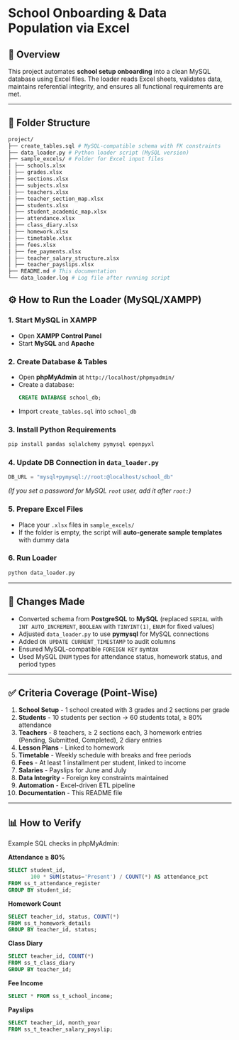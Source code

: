 # School Onboarding & Data Population via Excel

## 📌 Overview
This project automates **school setup onboarding** into a clean MySQL database using Excel files.
The loader reads Excel sheets, validates data, maintains referential integrity, and ensures all functional requirements are met.

---
## 📂 Folder Structure
```bash
project/
├── create_tables.sql # MySQL-compatible schema with FK constraints
├── data_loader.py # Python loader script (MySQL version)
├── sample_excels/ # Folder for Excel input files
│ ├── schools.xlsx
│ ├── grades.xlsx
│ ├── sections.xlsx
│ ├── subjects.xlsx
│ ├── teachers.xlsx
│ ├── teacher_section_map.xlsx
│ ├── students.xlsx
│ ├── student_academic_map.xlsx
│ ├── attendance.xlsx
│ ├── class_diary.xlsx
│ ├── homework.xlsx
│ ├── timetable.xlsx
│ ├── fees.xlsx
│ ├── fee_payments.xlsx
│ ├── teacher_salary_structure.xlsx
│ ├── teacher_payslips.xlsx
├── README.md # This documentation
└── data_loader.log # Log file after running script

```

## ⚙️ How to Run the Loader (MySQL/XAMPP)

### 1. Start MySQL in XAMPP
- Open **XAMPP Control Panel**
- Start **MySQL** and **Apache**

### 2. Create Database & Tables
- Open **phpMyAdmin** at `http://localhost/phpmyadmin/`
- Create a database:
  ```sql
  CREATE DATABASE school_db;
  ```
- Import `create_tables.sql` into `school_db`

### 3. Install Python Requirements
```bash
pip install pandas sqlalchemy pymysql openpyxl
```

### 4. Update DB Connection in `data_loader.py`
```python
DB_URL = "mysql+pymysql://root:@localhost/school_db"
```
*(If you set a password for MySQL `root` user, add it after `root:`)*

### 5. Prepare Excel Files
- Place your `.xlsx` files in `sample_excels/`
- If the folder is empty, the script will **auto-generate sample templates** with dummy data

### 6. Run Loader
```bash
python data_loader.py
```

---

## 🔄 Changes Made
- Converted schema from **PostgreSQL** to **MySQL** (replaced `SERIAL` with `INT AUTO_INCREMENT`, `BOOLEAN` with `TINYINT(1)`, `ENUM` for fixed values)
- Adjusted `data_loader.py` to use **pymysql** for MySQL connections
- Added `ON UPDATE CURRENT_TIMESTAMP` to audit columns
- Ensured MySQL-compatible `FOREIGN KEY` syntax
- Used MySQL `ENUM` types for attendance status, homework status, and period types

---

## ✅ Criteria Coverage (Point-Wise)

1. **School Setup** - 1 school created with 3 grades and 2 sections per grade  
2. **Students** - 10 students per section → 60 students total, ≥ 80% attendance  
3. **Teachers** - 8 teachers, ≥ 2 sections each, 3 homework entries (Pending, Submitted, Completed), 2 diary entries  
4. **Lesson Plans** - Linked to homework  
5. **Timetable** - Weekly schedule with breaks and free periods  
6. **Fees** - At least 1 installment per student, linked to income  
7. **Salaries** - Payslips for June and July  
8. **Data Integrity** - Foreign key constraints maintained  
9. **Automation** - Excel-driven ETL pipeline  
10. **Documentation** - This README file

---

## 📊 How to Verify
Example SQL checks in phpMyAdmin:

**Attendance ≥ 80%**
```sql
SELECT student_id,
       100 * SUM(status='Present') / COUNT(*) AS attendance_pct
FROM ss_t_attendance_register
GROUP BY student_id;
```

**Homework Count**
```sql
SELECT teacher_id, status, COUNT(*)
FROM ss_t_homework_details
GROUP BY teacher_id, status;
```

**Class Diary**
```sql
SELECT teacher_id, COUNT(*)
FROM ss_t_class_diary
GROUP BY teacher_id;
```

**Fee Income**
```sql
SELECT * FROM ss_t_school_income;
```

**Payslips**
```sql
SELECT teacher_id, month_year
FROM ss_t_teacher_salary_payslip;
```
